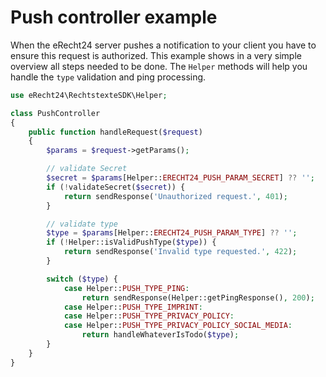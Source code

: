 # Push controller example
When the eRecht24 server pushes a notification to your client you have to ensure this request is authorized.
This example shows in a very simple overview all steps needed to be done.
The `Helper` methods will help you handle the `type` validation and ping processing.
```php
use eRecht24\RechtstexteSDK\Helper;

class PushController
{
    public function handleRequest($request)
    {
        $params = $request->getParams();

        // validate Secret
        $secret = $params[Helper::ERECHT24_PUSH_PARAM_SECRET] ?? '';
        if (!validateSecret($secret)) {
            return sendResponse('Unauthorized request.', 401);
        }

        // validate type
        $type = $params[Helper::ERECHT24_PUSH_PARAM_TYPE] ?? '';
        if (!Helper::isValidPushType($type)) {
            return sendResponse('Invalid type requested.', 422);
        }

        switch ($type) {
            case Helper::PUSH_TYPE_PING:
                return sendResponse(Helper::getPingResponse(), 200);
            case Helper::PUSH_TYPE_IMPRINT:
            case Helper::PUSH_TYPE_PRIVACY_POLICY:
            case Helper::PUSH_TYPE_PRIVACY_POLICY_SOCIAL_MEDIA:
                return handleWhateverIsTodo($type);
        }
    }
}
```
